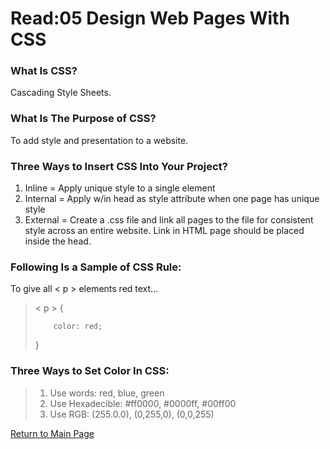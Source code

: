 # Read:05 Design Web Pages With CSS

### What Is CSS?
Cascading Style Sheets.

### What Is The Purpose of CSS?
To add style and presentation to a website.

### Three Ways to Insert CSS Into Your Project?
  1. Inline = Apply unique style to a single element
  2. Internal = Apply w/in head as style attribute when one page has unique style  
  3. External = Create a .css file and link all pages to the file for consistent style across an entire website. Link in HTML page should be placed inside the head.

### Following Is a Sample of CSS Rule:
To give all < p > elements red text...
> < p > {
>         
>         color: red;
>    }

### Three Ways to Set Color In CSS:
> 1. Use words: red, blue, green
> 2. Use Hexadecible: #ff0000, #0000ff, #00ff00
> 3. Use RGB: (255.0.0), (0,255,0), (0,0,255)

[Return to Main Page](https://lararams3y.github.io/reading-notes/)